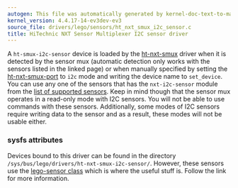 ```yaml
---
autogen: This file was automatically generated by kernel-doc-text-to-markdown.py
kernel_version: 4.4.17-14-ev3dev-ev3
source_file: drivers/lego/sensors/ht_nxt_smux_i2c_sensor.c
title: HiTechnic NXT Sensor Multiplexer I2C sensor driver
---
```


A `ht-smux-i2c-sensor` device is loaded by the [ht-nxt-smux] driver
when it is detected by the sensor mux (automatic detection only works with
the sensors listed in the linked page) or when manually specified by setting
the [ht-nxt-smux-port] to `i2c` mode and writing the device name to
`set_device`. You can use any one of the sensors that has the `nxt-i2c-sensor`
module from the [list of supported sensors]. Keep in mind though that the
sensor mux operates in a read-only mode with I2C sensors. You will not be
able to use commands with these sensors. Additionally, some modes of I2C
sensors require writing data to the sensor and as a result, these modes will
not be usable either.

### sysfs attributes

Devices bound to this driver can be found in the directory
`/sys/bus/lego/drivers/ht-nxt-smux-i2c-sensor/`. However, these sensors use
the [lego-sensor class] which is where the useful stuff is. Follow the link
for more information.

[ht-nxt-smux]: /docs/sensors/hitechnic-nxt-sensor-multiplexer
[ht-nxt-smux-port]: /docs/ports/ht-nxt-smux-port
[list of supported sensors]: /docs/sensors#supported-sensors
[lego-sensor class]: /docs/drivers/lego-sensor-class

